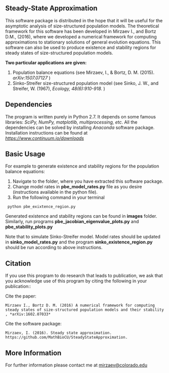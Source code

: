 ﻿## Steady-State Approximation

This software package is distributed in the hope that it will be useful for the asymptotic analysis
of size-structured population models. The theoretical framework for this software has been developed in Mirzaev I., and Bortz D.M., (2016), where we 
developed a numerical framework for computing approximations to stationary solutions of general evolution equations. This software can also be used 
to produce existence and stability regions for steady states of size-structured population models. 

**Two particular applications are given:**

1. Population balance equations (see Mirzaev, I., & Bortz, D. M. (2015). *arXiv:1507.07127* )
2. Sinko-Streifer size-structured population model (see Sinko, J. W., and Streifer, W. (1967), *Ecology, 48(6):910-918.* ) 


## Dependencies
The program is written purely in Python 2.7. It depends on some famous libraries: *SciPy, NumPy, matplotlib, multiprocessing, etc*.
All the dependencies can be solved by installing *Anaconda* software package. Installation instructions can be found at
*https://www.continuum.io/downloads*


## Basic Usage

For example to generate existence and stability regions for the population balance equations:

1. Navigate to the folder, where you have extracted this software package.
2. Change model rates in **pbe_model_rates.py** file as you desire (instructions available in the python file).
3. Run the following command in your terminal
```
 python pbe_exixtence_region.py 
``` 
Generated existence and stability regions can be found in **images** folder. Similarly, run programs **pbe_jacobian_eigenvalue_plots.py** and **pbe_stability_plots.py** 

Note that to simulate Sinko-Streifer model. Model rates should be updated in **sinko_model_rates.py** and the program **sinko_existence_region.py** should be run according to above instructions. 



## Citation
If you use this program to do research that leads to publication, we ask that you acknowledge use of this program by citing the following in your publication::


Cite the paper: 

```
Mirzaev I., Bortz D. M. (2016) A numerical framework for computing steady states of size-structured population models and their stability , *arXiv:1602.07033*
```

Cite the software package:

```
Mirzaev, I. (2016). Steady state approximation. https://github.com/MathBioCU/SteadyStateApproximation.
```

## More Information

For further information please contact me at mirzaev@colorado.edu


